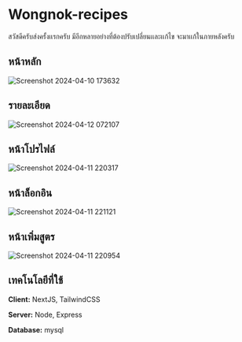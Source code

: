# Wongnok-recipes

สวัสดีครับส่งครั้งเเรกครับ มีอีกหลายอย่างที่ต้องปรับเปลี่ยนเเละเเก้ไข จะมาเเก้ในภายหลังครับ


## หน้าหลัก

![Screenshot 2024-04-10 173632](https://github.com/turk2003/512325-wongnok-recipes/assets/76483183/f1ff74a2-01d5-4760-afce-6d3aca82e067)

## รายละเอียด
![Screenshot 2024-04-12 072107](https://github.com/turk2003/512325-wongnok-recipes/assets/76483183/693a015a-215f-45f5-8c9a-e6e3caf4c148)


## หน้าโปรไฟล์
![Screenshot 2024-04-11 220317](https://github.com/turk2003/512325-wongnok-recipes/assets/76483183/0bb41351-1774-4b7c-bf04-066538e1ed2d)

## หน้าล็อกอิน
![Screenshot 2024-04-11 221121](https://github.com/turk2003/512325-wongnok-recipes/assets/76483183/03dc1bdb-f4fd-46ca-b660-775faeb22464)

## หน้าเพิ่มสูตร
![Screenshot 2024-04-11 220954](https://github.com/turk2003/512325-wongnok-recipes/assets/76483183/76ecab3f-e82d-46f6-aa6d-a63589eb0236)


## เทคโนโลยีที่ใช้

**Client:** NextJS, TailwindCSS

**Server:** Node, Express

**Database:** mysql

